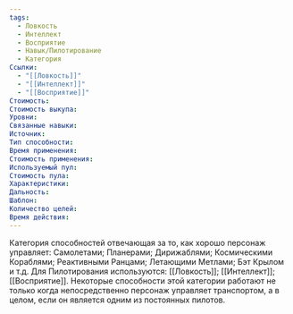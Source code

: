 ```yaml
---
tags:
  - Ловкость
  - Интеллект
  - Восприятие
  - Навык/Пилотирование
  - Категория
Ссылки:
  - "[[Ловкость]]"
  - "[[Интеллект]]"
  - "[[Восприятие]]"
Стоимость:
Стоимость выкупа:
Уровни:
Связанные навыки:
Источник:
Тип способности:
Время применения:
Стоимость применения:
Используемый пул:
Стоимость пула:
Характеристики:
Дальность:
Шаблон:
Количество целей:
Время действия:
---
```

Категория способностей отвечающая за то, как хорошо персонаж управляет: Самолетами; Планерами; Дирижаблями; Космическими Кораблями; Реактивными Ранцами; Летающими Метлами; Бэт Крылом и т.д. Для Пилотирования используются: [[Ловкость]]; [[Интеллект]]; [[Восприятие]]. Некоторые способности этой категории работают не только когда непосредственно персонаж управляет транспортом, а в целом, если он является одним из постоянных пилотов. 